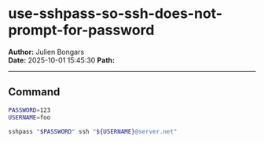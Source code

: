 # use-sshpass-so-ssh-does-not-prompt-for-password

**Author:** Julien Bongars  
**Date:** 2025-10-01 15:45:30
**Path:**

---

## Command

```bash
PASSWORD=123
USERNAME=foo

sshpass "$PASSWORD" ssh "${USERNAME}@server.net"
```
